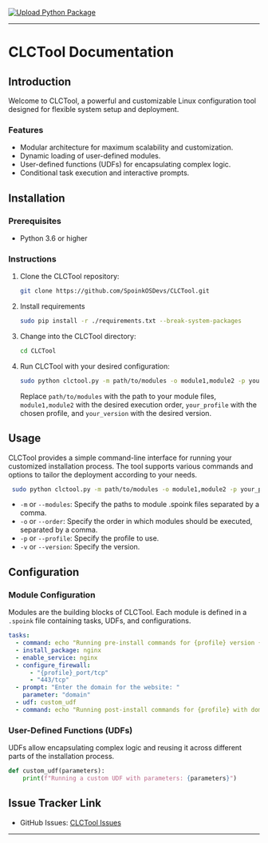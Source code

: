 [![Upload Python Package](https://github.com/SpoinkOSDevs/CLCTool/actions/workflows/python-publish.yml/badge.svg)](https://github.com/SpoinkOSDevs/CLCTool/actions/workflows/python-publish.yml)

---

# CLCTool Documentation

## Introduction

Welcome to CLCTool, a powerful and customizable Linux configuration tool designed for flexible system setup and deployment.

### Features

- Modular architecture for maximum scalability and customization.
- Dynamic loading of user-defined modules.
- User-defined functions (UDFs) for encapsulating complex logic.
- Conditional task execution and interactive prompts.

## Installation

### Prerequisites

- Python 3.6 or higher

### Instructions

1. Clone the CLCTool repository:

    ```bash
    git clone https://github.com/SpoinkOSDevs/CLCTool.git
    ```

2. Install requirements

    ```bash
    sudo pip install -r ./requirements.txt --break-system-packages
    ```

4. Change into the CLCTool directory:

    ```bash
    cd CLCTool
    ```

5. Run CLCTool with your desired configuration:

    ```bash
    sudo python clctool.py -m path/to/modules -o module1,module2 -p your_profile -v your_version
    ```

    Replace `path/to/modules` with the path to your module files, `module1,module2` with the desired execution order, `your_profile` with the chosen profile, and `your_version` with the desired version.

## Usage

CLCTool provides a simple command-line interface for running your customized installation process. The tool supports various commands and options to tailor the deployment according to your needs.

```bash
 sudo python clctool.py -m path/to/modules -o module1,module2 -p your_profile -v your_version
```

- `-m` or `--modules`: Specify the paths to module .spoink files separated by a comma.
- `-o` or `--order`: Specify the order in which modules should be executed, separated by a comma.
- `-p` or `--profile`: Specify the profile to use.
- `-v` or `--version`: Specify the version.

## Configuration

### Module Configuration

Modules are the building blocks of CLCTool. Each module is defined in a `.spoink` file containing tasks, UDFs, and configurations.

```yaml
tasks:
  - command: echo "Running pre-install commands for {profile} version {version}"
  - install_package: nginx
  - enable_service: nginx
  - configure_firewall:
      - "{profile}_port/tcp"
      - "443/tcp"
  - prompt: "Enter the domain for the website: "
    parameter: "domain"
  - udf: custom_udf
  - command: echo "Running post-install commands for {profile} with domain {domain}"
```

### User-Defined Functions (UDFs)

UDFs allow encapsulating complex logic and reusing it across different parts of the installation process.

```python
def custom_udf(parameters):
    print(f"Running a custom UDF with parameters: {parameters}")
```

## Issue Tracker Link

- GitHub Issues: [CLCTool Issues](https://github.com/SpoinkOSDevs/CLCTool/issues)

---
